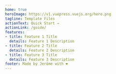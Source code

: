 ```yaml
---
home: true
heroImage: https://v1.vuepress.vuejs.org/hero.png
tagline: Template Files
actionText: Quick Start →
actionLink: /guide/
features:
- title: Feature 1 Title
  details: Feature 1 Description
- title: Feature 2 Title
  details: Feature 2 Description
- title: Feature 3 Title
  details: Feature 3 Description
footer: Made by Jerôme with ❤️
---
```

